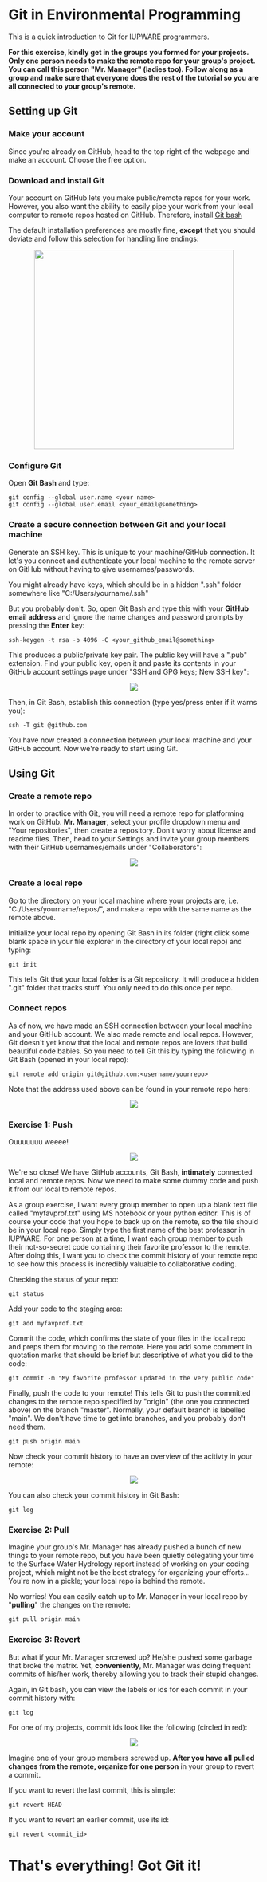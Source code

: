 # Git in Environmental Programming
This is a quick introduction to Git for IUPWARE programmers. 

**For this exercise, kindly get in the groups you formed for your projects. Only one person needs to make the remote repo for your group's project. You can call this person "Mr. Manager" (ladies too). Follow along as a group and make sure that everyone does the rest of the tutorial so you are all connected to your group's remote.**

## Setting up Git

### Make your account
Since you're already on GitHub, head to the top right of the webpage and make an account. Choose the free option.

### Download and install Git
Your account on GitHub lets you make public/remote repos for your work. However, you also want the ability to easily pipe your work from your local computer to remote repos hosted on GitHub. Therefore, install [Git bash](https://git-scm.com/downloads)

The default installation preferences are mostly fine, **except** that you should deviate and follow this selection for handling line endings:

<p align="center">
<img width="400" src="https://github.com/lwilgrant/enviro_prog_git/blob/main/install_option.png" />
</p>

### Configure Git
Open **Git Bash** and type:
```
git config --global user.name <your name>
git config --global user.email <your_email@something>
```

### Create a secure connection between Git and your local machine
Generate an SSH key. This is unique to your machine/GitHub connection. It let's you connect and authenticate your local machine to the remote server on GitHub without having to give usernames/passwords.

You might already have keys, which should be in a hidden ".ssh" folder somewhere like "C:/Users/yourname/.ssh"

But you probably don't. So, open Git Bash and type this with your **GitHub email address** and ignore the name changes and password prompts by pressing the **Enter** key:
```
ssh-keygen -t rsa -b 4096 -C <your_github_email@something>
```

This produces a public/private key pair. The public key will have a ".pub" extension. Find your public key, open it and paste its contents in your GitHub account settings page under "SSH and GPG keys; New SSH key":
<p align="center">
<img src="https://github.com/lwilgrant/enviro_prog_git/blob/main/keys.PNG" />
</p>

Then, in Git Bash, establish this connection (type yes/press enter if it warns you):
```
ssh -T git @github.com
```

You have now created a connection between your local machine and your GitHub account. Now we're ready to start using Git.

## Using Git

### Create a remote repo
In order to practice with Git, you will need a remote repo for platforming work on GitHub. **Mr. Manager**, select your profile dropdown menu and "Your repositories", then create a repository. Don't worry about license and readme files. Then, head to your Settings and invite your group members with their GitHub usernames/emails under "Collaborators":
<p align="center">
<img src="https://github.com/lwilgrant/enviro_prog_git/blob/main/collabs.PNG" />
</p>

### Create a local repo
Go to the directory on your local machine where your projects are, i.e. "C:/Users/yourname/repos/", and make a repo with the same name as the remote above.

Initialize your local repo by opening Git Bash in its folder (right click some blank space in your file explorer in the directory of your local repo) and typing:
```
git init
```

This tells Git that your local folder is a Git repository. It will produce a hidden ".git" folder that tracks stuff. You only need to do this once per repo.

### Connect repos

As of now, we have made an SSH connection between your local machine and your GitHub account. We also made remote and local repos. However, Git doesn't yet know that the local and remote repos are lovers that build beautiful code babies. So you need to tell Git this by typing the following in Git Bash (opened in your local repo):
```
git remote add origin git@github.com:<username/yourrepo>
```

Note that the address used above can be found in your remote repo here:
<p align="center">
<img src="https://github.com/lwilgrant/enviro_prog_git/blob/main/connecting.PNG" />
</p>

### Exercise 1: Push

Ouuuuuuu weeee!
<p align="center">
<img src="https://github.com/lwilgrant/enviro_prog_git/blob/main/Mr_poopy_butthole.webp" />
</p>

We're so close! We have GitHub accounts, Git Bash, **intimately** connected local and remote repos. Now we need to make some dummy code and push it from our local to remote repos. 

As a group exercise, I want every group member to open up a blank text file called "myfavprof.txt" using MS notebook or your python editor. This is of course your code that you hope to back up on the remote, so the file should be in your local repo. Simply type the first name of the best professor in IUPWARE. For one person at a time, I want each group member to push their not-so-secret code containing their favorite professor to the remote. After doing this, I want you to check the commit history of your remote repo to see how this process is incredibly valuable to collaborative coding.

Checking the status of your repo:
```
git status
```

Add your code to the staging area:
```
git add myfavprof.txt
```

Commit the code, which confirms the state of your files in the local repo and preps them for moving to the remote. Here you add some comment in quotation marks that should be brief but descriptive of what you did to the code:
```
git commit -m "My favorite professor updated in the very public code"
```

Finally, push the code to your remote! This tells Git to push the committed changes to the remote repo specified by "origin" (the one you connected above) on the branch "master". Normally, your default branch is labelled "main". We don't have time to get into branches, and you probably don't need them.
```
git push origin main
```

Now check your commit history to have an overview of the acitivty in your remote:
<p align="center">
<img src="https://github.com/lwilgrant/enviro_prog_git/blob/main/commits.PNG" />
</p>

You can also check your commit history in Git Bash:
```
git log
```

### Exercise 2: Pull

Imagine your group's Mr. Manager has already pushed a bunch of new things to your remote repo, but you have been quietly delegating your time to the Surface Water Hydrology report instead of working on your coding project, which might not be the best strategy for organizing your efforts... You're now in a pickle; your local repo is behind the remote.

No worries! You can easily catch up to Mr. Manager in your local repo by "**pulling**" the changes on the remote:
```
git pull origin main
```

### Exercise 3: Revert

But what if your Mr. Manager srcrewed up? He/she pushed some garbage that broke the matrix. Yet, **conveniently**, Mr. Manager was doing frequent commits of his/her work, thereby allowing you to track their stupid changes.

Again, in Git bash, you can view the labels or ids for each commit in your commit history with:
```
git log
```

For one of my projects, commit ids look like the following (circled in red):
<p align="center">
<img src="https://github.com/lwilgrant/enviro_prog_git/blob/main/revert.PNG" />
</p>

Imagine one of your group members screwed up. **After you have all pulled changes from the remote, organize for one person** in your group to revert a commit.

If you want to revert the last commit, this is simple:
```
git revert HEAD
```

If you want to revert an earlier commit, use its id:
```
git revert <commit_id>
```

# That's everything! Got Git it!

